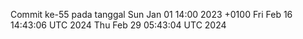 Commit ke-55 pada tanggal Sun Jan 01 14:00 2023 +0100
Fri Feb 16 14:43:06 UTC 2024
Thu Feb 29 05:43:04 UTC 2024
